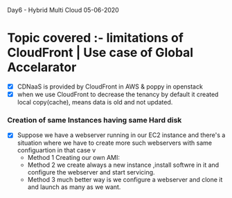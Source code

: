 Day6 - Hybrid Multi Cloud 05-06-2020
# Topic covered :-  limitations of CloudFront | Use case of Global Accelarator

- [x]  CDNaaS  is provided by  CloudFront in AWS &  poppy in  openstack
- [x] when we use CloudFront to decrease the tenancy by default it created local copy(cache), means data is old and not updated. 
### Creation of same Instances having same Hard disk 
 - [x]  Suppose we have a webserver running in our EC2 instance and there's a situation where we have to create more such webservers with same configuartion in that case v
      * Method 1  Creating our own AMI:
     *  Method 2   we create always a new instance ,install softwre in it and configure the webserver and start servicing.
    *  Method 3   much better way is we configure a webserver and clone it and launch as many as we want.
